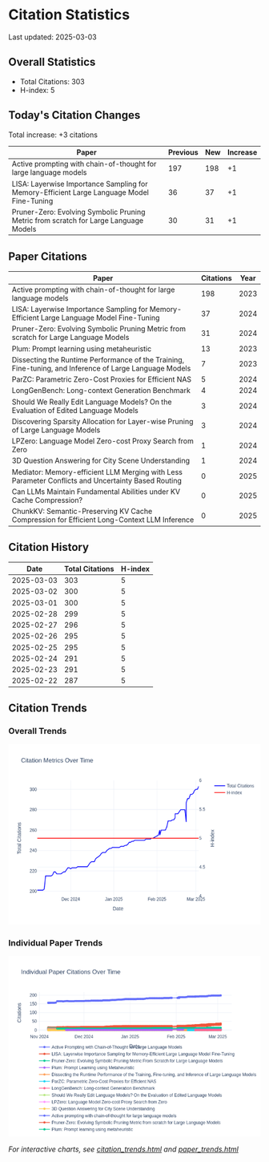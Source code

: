 # Citation Statistics

Last updated: 2025-03-03

## Overall Statistics
- Total Citations: 303
- H-index: 5

## Today's Citation Changes 

Total increase: +3 citations

| Paper | Previous | New | Increase |
| ----- | --------- | --- | -------- |
| Active prompting with chain-of-thought for large language models | 197 | 198 | +1 |
| LISA: Layerwise Importance Sampling for Memory-Efficient Large Language Model Fine-Tuning | 36 | 37 | +1 |
| Pruner-Zero: Evolving Symbolic Pruning Metric from scratch for Large Language Models | 30 | 31 | +1 |

## Paper Citations

| Paper | Citations | Year |
| ----- | --------- | ---- |
| Active prompting with chain-of-thought for large language models | 198 | 2023 |
| LISA: Layerwise Importance Sampling for Memory-Efficient Large Language Model Fine-Tuning | 37 | 2024 |
| Pruner-Zero: Evolving Symbolic Pruning Metric from scratch for Large Language Models | 31 | 2024 |
| Plum: Prompt learning using metaheuristic | 13 | 2023 |
| Dissecting the Runtime Performance of the Training, Fine-tuning, and Inference of Large Language Models | 7 | 2023 |
| ParZC: Parametric Zero-Cost Proxies for Efficient NAS | 5 | 2024 |
| LongGenBench: Long-context Generation Benchmark | 4 | 2024 |
| Should We Really Edit Language Models? On the Evaluation of Edited Language Models | 3 | 2024 |
| Discovering Sparsity Allocation for Layer-wise Pruning of Large Language Models | 3 | 2024 |
| LPZero: Language Model Zero-cost Proxy Search from Zero | 1 | 2024 |
| 3D Question Answering for City Scene Understanding | 1 | 2024 |
| Mediator: Memory-efficient LLM Merging with Less Parameter Conflicts and Uncertainty Based Routing | 0 | 2025 |
| Can LLMs Maintain Fundamental Abilities under KV Cache Compression? | 0 | 2025 |
| ChunkKV: Semantic-Preserving KV Cache Compression for Efficient Long-Context LLM Inference | 0 | 2025 |

## Citation History

| Date | Total Citations | H-index |
| ---- | --------------- | ------- |
| 2025-03-03 | 303 | 5 |
| 2025-03-02 | 300 | 5 |
| 2025-03-01 | 300 | 5 |
| 2025-02-28 | 299 | 5 |
| 2025-02-27 | 296 | 5 |
| 2025-02-26 | 295 | 5 |
| 2025-02-25 | 295 | 5 |
| 2025-02-24 | 291 | 5 |
| 2025-02-23 | 291 | 5 |
| 2025-02-22 | 287 | 5 |

## Citation Trends

### Overall Trends
![Citation Trends](citation_trends.png)

### Individual Paper Trends
![Paper Trends](paper_trends.png)

*For interactive charts, see [citation_trends.html](citation_trends.html) and [paper_trends.html](paper_trends.html)*